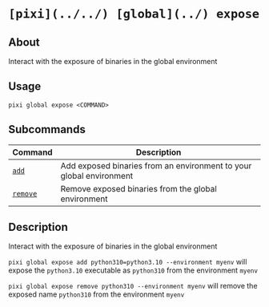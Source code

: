 # `[pixi](../../) [global](../) expose`

## About

Interact with the exposure of binaries in the global environment

## Usage

```text
pixi global expose <COMMAND>

```

## Subcommands

| Command             | Description                                                         |
| ------------------- | ------------------------------------------------------------------- |
| [`add`](add/)       | Add exposed binaries from an environment to your global environment |
| [`remove`](remove/) | Remove exposed binaries from the global environment                 |

## Description

Interact with the exposure of binaries in the global environment

`pixi global expose add python310=python3.10 --environment myenv` will expose the `python3.10` executable as `python310` from the environment `myenv`

`pixi global expose remove python310 --environment myenv` will remove the exposed name `python310` from the environment `myenv`
